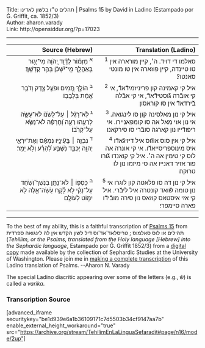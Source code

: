 <html>
<head></head>
<body>
Title: תהלים ט״ו בלשון לאדינו | Psalms 15 by David in Ladino (Estampado por Ǧ. Griffit, ca. 1852/3)<br />
Author: aharon.varady<br />
Link: http://opensiddur.org/?p=17023
<p />
<hr />

<table style="margin-left: auto;margin-right: auto;" class="draggable">
<thead><tr><th id="x" style="text-align: right;">Source (Hebrew)</th><th style="text-align: right;">Translation (Ladino)</th></tr></thead>
<tbody>
<tr><td style="vertical-align:top;" width="46%">
<div class="liturgy" style="text-align: right;"><span lang="he">
<sup>א</sup>&nbsp;מִזְמ֗וֹר לְדָ֫וִ֥ד 
יְ֭הֹוָה מִי־יָג֣וּר בְּאָהֳלֶ֑ךָ
 מִֽי־יִ֝שְׁכֹּ֗ן בְּהַ֣ר קָדְשֶֽׁךָ׃
</span></div></td>

<td style="vertical-align:top;" width="53%">
<div class="ladino" style="text-align: right;"><span lang="he">
<sup>1</sup>&nbsp;סאלמו די דויד. 
ה׳, קיין מורארה אין טו טיינדה, 
קיין פוזארה אין טו מונטי סאנטו?׃
</span></div></td></tr>


<tr><td style="vertical-align:top;" width="46%">
<div class="liturgy" style="text-align: right;"><span lang="he">
<sup>ב</sup>&nbsp;הוֹלֵ֣ךְ תָּ֭מִים 
וּפֹעֵ֥ל צֶ֑דֶק 
וְדֹבֵ֥ר אֱ֝מֶ֗ת בִּלְבָבֽוֹ׃
</span></div></td>

<td style="vertical-align:top;" width="53%">
<div class="ladino" style="text-align: right;"><span lang="he">
<sup>2</sup>&nbsp;איל קי קאמינה קון פריניזמידﬞאדﬞ, 
אי קי אובﬞרה גﬞוסטידﬞאדﬞ, 
אי קי אבﬞלה בﬞירדאדﬞ אין סו קוראסון׃
</span></div></td></tr>


<tr><td style="vertical-align:top;" width="46%">
<div class="liturgy" style="text-align: right;"><span lang="he">
<sup>ג</sup>&nbsp;לֹֽא־רָגַ֨ל ׀ עַל־לְשֹׁנ֗וֹ 
לֹא־עָשָׂ֣ה לְרֵעֵ֣הוּ רָעָ֑ה וְ֝חֶרְפָּ֗ה 
לֹא־נָשָׂ֥א עַל־קְרֹֽבוֹ׃
</span></div></td>

<td style="vertical-align:top;" width="53%">
<div class="ladino" style="text-align: right;"><span lang="he">
<sup>3</sup>&nbsp;איל קי נון מאלסינה קון סו לינגואה. 
אי נון אזי מאל אה סו קומפאניירו. 
אי ריפודﬞייו נון קארגה סובﬞרי סו סירקאנו׃
</span></div></td></tr>


<tr><td style="vertical-align:top;" width="46%">
<div class="liturgy" style="text-align: right;"><span lang="he">
<sup>ד</sup>&nbsp;נִבְזֶ֤ה ׀ בְּֽעֵ֘ינָ֤יו נִמְאָ֗ס 
וְאֶת־יִרְאֵ֣י יְהוָ֣ה 
יְכַבֵּ֑ד נִשְׁבַּ֥ע לְ֝הָרַ֗ע וְלֹ֣א יָמִֽר׃
</span></div></td>

<td style="vertical-align:top;" width="53%">
<div class="ladino" style="text-align: right;"><span lang="he">
<sup>4</sup>&nbsp;איל קי אין סוס אוזﬞוס איל דיזיגﬞאדﬞו איס מינוספריסייאדﬞו. 
אי קי אונרה אה לוס קי טימין אה ה׳. 
איל קי קואנדו גﬞורו פור אזיר דאנייו אה סי מיזמו נון לו טרוקה׃
</span></div></td></tr>


<tr><td style="vertical-align:top;" width="46%">
<div class="liturgy" style="text-align: right;"><span lang="he">
<sup>ה</sup>&nbsp;כַּסְפּ֤וֹ ׀ לֹא־נָתַ֣ן בְּנֶשֶׁךְ֮ וְשֹׁ֥חַד עַל־נָקִ֗י 
לֹ֥א לָ֫קָ֥ח עֹֽשֵׂה־אֵ֑לֶּה לֹ֖א יִמּ֣וֹט לְעוֹלָֽם׃
</span></div></td>

<td style="vertical-align:top;" width="53%">
<div class="ladino" style="text-align: right;"><span lang="he">
<sup>5</sup>&nbsp;איל קי נון דה סו פלאטה קון לוגרו אי נון טומה שﬞואד קונטרה איל ליבﬞרי. 
איל קי אזי איסטאס קוזאס נון סירה מובﬞידﬞו פארה סיימפרי׃
</span></div>
</td></tr>
</tbody></table>

<hr />

To the best of my ability, this is a faithful transcription of <a href="https://en.wikipedia.org/wiki/Psalm_15">Psalms 15</a> from תהילים או לוס סאלמוס ; טריסלאד'אד'וס דיל לשון הקדש אין לה לינגואה ספרדית (<em>Tehillim, or the Psalms, translated from the Holy language [Hebrew] into the Sephardic language</em>, Estampado por Ǧ. Griffit 1852/3) from a <a href="http://digitalcollections.lib.washington.edu/cdm/compoundobject/collection/p16786coll3/id/2453/rec/">digital copy</a> made available by the collection of Sephardic Studies at the University of Washington. Please join me in <a href="https://he.wikisource.org/wiki/%D7%9E%D7%A4%D7%AA%D7%97:Tehilim,_o_los_Salmos,_trezladados_del_leshon_ha-%E1%B8%B3odesh_en_la_lingua_Sefaradit.pdf">making a complete transcription</a> of this Ladino translation of Psalms. --Aharon N. Varady

The special Ladino diacritic appearing over some of the letters (e.g., שﬞ) is called a <em>varika</em>.

<h3>Transcription Source</h3>

[advanced_iframe securitykey="be1d939e6a1b36109171c7d5503b34cf9147aa7b" enable_external_height_workaround="true" src="https://archive.org/stream/TehilimEnLaLinguaSefaradit#page/n16/mode/2up"]

</body>
</html>